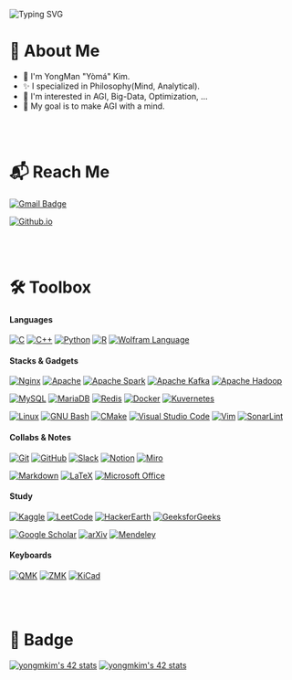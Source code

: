 ![Typing SVG](https://readme-typing-svg.herokuapp.com?font=Fira&weight=500&size=42&duration=2468&pause=4000&width=600&height=70&lines=Hello%2C+Again!+I'm+Y%C3%B2m%C3%A1.)

# :bookmark: About Me

* :wave: I'm YongMan "Yòmá" Kim.
* :sparkles: I specialized in Philosophy(Mind, Analytical).
* 📖 I'm interested in AGI, Big-Data, Optimization, ...
* 🏁 My goal is to make AGI with a mind.

<br> <br>

# :mailbox_with_mail: Reach Me

[![Gmail Badge](https://img.shields.io/badge/Mail_:_codeyoma@gmail.com-4285F4?style=for-the-badge&logo=gmail&logoColor=white&labelColor=EA4335&link=mailto:codeyoma@gmail.com)](mailto:codeyoma@gmail.com)

[![Github.io](https://img.shields.io/badge/blog_:_yoma.kim_or_yoma.kr-34A853?style=for-the-badge&logo=GoogleHome&labelColor=F9AB00&logoColor=white&link=yoma.kr)](https://yoma.kr)

<br> <br>

# 🛠️ Toolbox

#### Languages
[![C](https://img.shields.io/badge/C-222?&logo=c&logoColor=#A8B9CC)](https://en.wikipedia.org/wiki/C_(programming_language))
[![C++](https://img.shields.io/badge/C++-222?&logo=c%2B%2B&logoColor=00599C)](https://en.wikipedia.org/wiki/C%2B%2B)
[![Python](https://img.shields.io/badge/Python-222?&logo=Python&logoColor=3776AB)](https://www.python.org/)
[![R](https://img.shields.io/badge/R-222?&logo=r&logoColor=276DC3)](https://www.r-project.org/)
[![Wolfram Language](https://img.shields.io/badge/Wolfram_Language-222?&logo=wolfram-language&logoColor=DD1100)](https://www.wolfram.com/language/)

<!--
#### Library
![PyTorch](https://img.shields.io/badge/pytorch-EE4C2C?&logo=pytorch)
![TensorFlow](https://img.shields.io/badge/tensorflow-FF6F00?&logo=tensorflow)
![Keras](https://img.shields.io/badge/keras-D00000?&logo=keras)
![NumPy](https://img.shields.io/badge/numpy-013243?&logo=numpy)
![Pandas](https://img.shields.io/badge/pandas-150458?&logo=pandas)
![SciPy](https://img.shields.io/badge/scipy-8CAAE6?&logo=scipy)
![SymPy](https://img.shields.io/badge/sympy-3B5526?&logo=sympy)
![Selenium](https://img.shields.io/badge/selenium-43B02A?&logo=selenium)
-->

#### Stacks & Gadgets
[![Nginx](https://img.shields.io/badge/Nginx-222?&logo=nginx&logoColor=009639)](https://www.nginx.com/)
[![Apache](https://img.shields.io/badge/Apache-222?&logo=apache&logoColor=D22128)](https://httpd.apache.org/)
[![Apache Spark](https://img.shields.io/badge/Apache_Spark-222?&logo=apache-spark&logoColor=E25A1C)](https://spark.apache.org/)
[![Apache Kafka](https://img.shields.io/badge/Apache_Kafka-222?&logo=apache-kafka)](https://kafka.apache.org/)
[![Apache Hadoop](https://img.shields.io/badge/Apache_Hadoop-222?&logo=apache-hadoop&logoColor=66CCFF)](https://hadoop.apache.org/)

[![MySQL](https://img.shields.io/badge/MySQL-222?&logo=MySQL)](https://www.mysql.com/)
[![MariaDB](https://img.shields.io/badge/MariaDB-222?&logo=mariadb)](https://mariadb.org/)
[![Redis](https://img.shields.io/badge/Redis-222?&logo=redis&logoColor=DC382D)](https://redis.io/)
[![Docker](https://img.shields.io/badge/Docker-222?&logo=docker&logoColor=2496ED)](https://www.docker.com/)
[![Kuvernetes](https://img.shields.io/badge/Kubernetes-222?&logo=kubernetes)](https://kubernetes.io/)

[![Linux](https://img.shields.io/badge/Linux-222?&logo=linux)](https://kernel.org/)
[![GNU Bash](https://img.shields.io/badge/GNU_Bash-222?&logo=GNUBash&logoColor=4EAA25)](https://www.gnu.org/software/bash/)
[![CMake](https://img.shields.io/badge/CMake-222?&logo=CMake&logoColor=064F8C)](https://cmake.org/)
[![Visual Studio Code](https://img.shields.io/badge/Visual_Studio_Code-222?&logo=visual-studio-code&logoColor=007ACC)](https://code.visualstudio.com/)
[![Vim](https://img.shields.io/badge/Vim-222?&logo=vim&logoColor=019733)](https://www.vim.org/)
[![SonarLint](https://img.shields.io/badge/SonarLint-222?&logo=sonarlint&logoColor=CB2029)](https://www.sonarsource.com/products/sonarlint/)

#### Collabs & Notes
[![Git](https://img.shields.io/badge/Git-222?&logo=git)](https://git-scm.com/)
[![GitHub](https://img.shields.io/badge/GitHub-222?&logo=github)](https://github.com/)
[![Slack](https://img.shields.io/badge/Slack-222?&logo=slack)](https://slack.com/)
[![Notion](https://img.shields.io/badge/Notion-222?&logo=notion)](https://www.notion.so/)
[![Miro](https://img.shields.io/badge/Miro-222?&logo=miro)](https://miro.com/)

[![Markdown](https://img.shields.io/badge/Markdown-222?&logo=markdown)](https://daringfireball.net/projects/markdown/)
[![LaTeX](https://img.shields.io/badge/Latex-222?&logo=latex&logoColor=008080)](https://www.latex-project.org/)
[![Microsoft Office](https://img.shields.io/badge/Microsoft_Office-222?&logo=microsoft-office&logoColor=D83B01)](https://www.microsoft.com/en-us/microsoft-365)

#### Study
[![Kaggle](https://img.shields.io/badge/Kaggle-222?&logo=kaggle)](https://www.kaggle.com/)
[![LeetCode](https://img.shields.io/badge/LeetCode-222?&logo=leetcode)](https://leetcode.com/)
[![HackerEarth](https://img.shields.io/badge/HackerEarth-222?&logo=hackerearth)](https://www.hackerearth.com/)
[![GeeksforGeeks](https://img.shields.io/badge/GeeksforGeeks-222?&logo=GeeksforGeeks&logoColor=2F8D46)](https://www.geeksforgeeks.org/)

[![Google Scholar](https://img.shields.io/badge/Google_Scholar-222?&logo=google-scholar)](https://scholar.google.com/)
[![arXiv](https://img.shields.io/badge/arXiv-222?&logo=arxiv&logoColor=B31B1B)](https://arxiv.org/)
[![Mendeley](https://img.shields.io/badge/Mendeley-222?&logo=mendeley&logoColor=9D1620)](https://www.mendeley.com/)

#### Keyboards
[![QMK](https://img.shields.io/badge/QMK-222?&logo=qmk)](https://qmk.fm/)
[![ZMK](https://img.shields.io/badge/ZMK-222?&logo=qmk)](https://zmk.dev/)
[![KiCad](https://img.shields.io/badge/KiCad-222?&logo=KiCad&logoColor=314CB0)](https://www.kicad.org/)

<br> <br>

# 🎫 Badge


[![yongmkim's 42 stats](https://badge42.vercel.app/api/v2/cl38txogk004909l100cr3o0d/stats?cursusId=21&coalitionId=86)](https://github.com/ecole42-yoma)
[![yongmkim's 42 stats](https://badge.mediaplus.ma/darkblue/yongmkim?1337Badge=off&UM6P=off)](https://github.com/ecole42-yoma)
